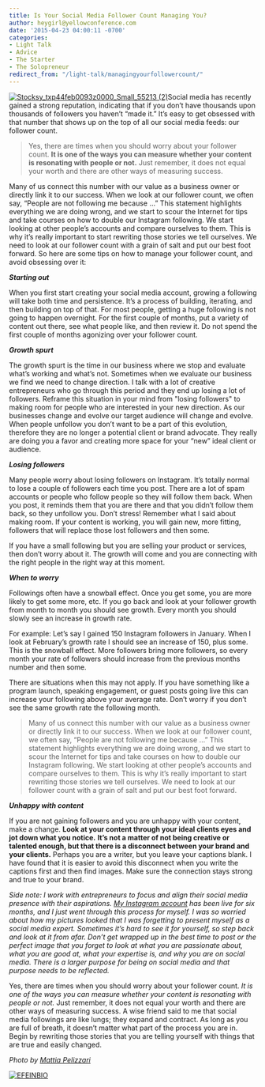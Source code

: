 ```yaml
---
title: Is Your Social Media Follower Count Managing You?
author: heygirl@yellowconference.com
date: '2015-04-23 04:00:11 -0700'
categories:
- Light Talk
- Advice
- The Starter
- The Solopreneur
redirect_from: "/light-talk/managingyourfollowercount/"
---
```


[![Stocksy_txp44feb0093z0000_Small_55213 (2)](https://s3.amazonaws.com/yellow-files/blog/2015/04/Stocksy_txp44feb0093z0000_Small_55213-2.jpg)](https://s3.amazonaws.com/yellow-files/blog/2015/04/Stocksy_txp44feb0093z0000_Small_55213-2.jpg)Social media has recently gained a strong reputation, indicating that if you don’t have thousands upon thousands of followers you haven’t “made it.” It’s easy to get obsessed with that number that shows up on the top of all our social media feeds: our follower count.

> Yes, there are times when you should worry about your follower count. **It is one of the ways you can measure whether your content is resonating with people or not.** Just remember, it does not equal your worth and there are other ways of measuring success.

Many of us connect this number with our value as a business owner or directly link it to our success. When we look at our follower count, we often say, “People are not following me because …” This statement highlights everything we are doing wrong, and we start to scour the Internet for tips and take courses on how to double our Instagram following. We start looking at other people’s accounts and compare ourselves to them. This is why it’s really important to start rewriting those stories we tell ourselves. We need to look at our follower count with a grain of salt and put our best foot forward. So here are some tips on how to manage your follower count, and avoid obsessing over it:

**_Starting out_**

When you first start creating your social media account, growing a following will take both time and persistence. It’s a process of building, iterating, and then building on top of that. For most people, getting a huge following is not going to happen overnight. For the first couple of months, put a variety of content out there, see what people like, and then review it. Do not spend the first couple of months agonizing over your follower count.

**_Growth spurt_**

The growth spurt is the time in our business where we stop and evaluate what’s working and what’s not. Sometimes when we evaluate our business we find we need to change direction. I talk with a lot of creative entrepreneurs who go through this period and they end up losing a lot of followers. Reframe this situation in your mind from "losing followers" to making room for people who are interested in your new direction. As our businesses change and evolve our target audience will change and evolve. When people unfollow you don’t want to be a part of this evolution, therefore they are no longer a potential client or brand advocate. They really are doing you a favor and creating more space for your “new” ideal client or audience.

**_Losing followers_**

Many people worry about losing followers on Instagram. It’s totally normal to lose a couple of followers each time you post. There are a lot of spam accounts or people who follow people so they will follow them back. When you post, it reminds them that you are there and that you didn’t follow them back, so they unfollow you. Don’t stress! Remember what I said about making room. If your content is working, you will gain new, more fitting, followers that will replace those lost followers and then some.

If you have a small following but you are selling your product or services, then don’t worry about it. The growth will come and you are connecting with the right people in the right way at this moment.

**_When to worry_**

Followings often have a snowball effect. Once you get some, you are more likely to get some more, etc. If you go back and look at your follower growth from month to month you should see growth. Every month you should slowly see an increase in growth rate.

For example: Let’s say I gained 150 Instagram followers in January. When I look at February’s growth rate I should see an increase of 150, plus some. This is the snowball effect. More followers bring more followers, so every month your rate of followers should increase from the previous months number and then some.

There are situations when this may not apply. If you have something like a program launch, speaking engagement, or guest posts going live this can increase your following above your average rate. Don’t worry if you don’t see the same growth rate the following month.

> Many of us connect this number with our value as a business owner or directly link it to our success. When we look at our follower count, we often say, “People are not following me because …” This statement highlights everything we are doing wrong, and we start to scour the Internet for tips and take courses on how to double our Instagram following. We start looking at other people’s accounts and compare ourselves to them. This is why it’s really important to start rewriting those stories we tell ourselves. We need to look at our follower count with a grain of salt and put our best foot forward.

**_Unhappy with content_**

If you are not gaining followers and you are unhappy with your content, make a change. **Look at your content through your ideal clients eyes and jot down what you notice.** **It’s not a matter of not being creative or talented enough, but that there is a disconnect between your brand and your clients.** Perhaps you are a writer, but you leave your captions blank. I have found that it is easier to avoid this disconnect when you write the captions first and then find images. Make sure the connection stays strong and true to your brand.

_Side note: I work with entrepreneurs to focus and align their social media presence with their aspirations. [My Instagram account](https://instagram.com/iteratesocial/%20) has been live for six months, and I just went through this process for myself. I was so worried about how my pictures looked that I was forgetting to present myself as a social media expert. Sometimes it’s hard to see it for yourself, so step back and look at it from afar. Don’t get wrapped up in the best time to post or the perfect image that you forget to look at what you are passionate about, what you are good at, what your expertise is, and why you are on social media. There is a larger purpose for being on social media and that purpose needs to be reflected._

Yes, there are times when you should worry about your follower count. _It is one of the ways you can measure whether your content is resonating with people or not._ Just remember, it does not equal your worth and there are other ways of measuring success. A wise friend said to me that social media followings are like lungs; they expand and contract. As long as you are full of breath, it doesn’t matter what part of the process you are in. Begin by rewriting those stories that you are telling yourself with things that are true and easily changed.

_Photo by [Mattia Pelizzari](http://www.mattiapelizzari.com/)_

[![EFEINBIO](https://s3.amazonaws.com/yellow-files/blog/2015/04/EFEINBIO.jpg)](http://www.iteratesocial.com/)
